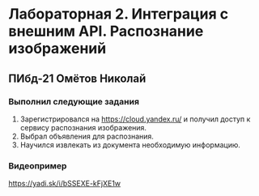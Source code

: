 # Лабораторная 2. Интеграция с внешним API. Распознание изображений

## ПИбд-21 Омётов Николай

### Выполнил следующие задания

1. Зарегистрировался на <https://cloud.yandex.ru/> и получил доступ к сервису распознания изображения.
2. Выбрал объявления для распознания.
3. Научился извлекать из документа необходимую информацию.

### Видеопример

<https://yadi.sk/i/bSSEXE-kFjXE1w>
